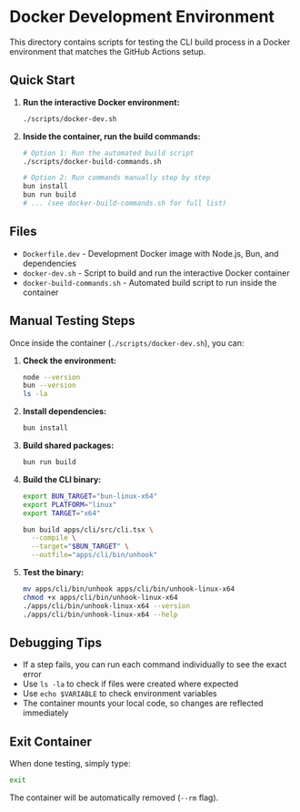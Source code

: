 # Docker Development Environment

This directory contains scripts for testing the CLI build process in a Docker environment that matches the GitHub Actions setup.

## Quick Start

1. **Run the interactive Docker environment:**
   ```bash
   ./scripts/docker-dev.sh
   ```

2. **Inside the container, run the build commands:**
   ```bash
   # Option 1: Run the automated build script
   ./scripts/docker-build-commands.sh

   # Option 2: Run commands manually step by step
   bun install
   bun run build
   # ... (see docker-build-commands.sh for full list)
   ```

## Files

- `Dockerfile.dev` - Development Docker image with Node.js, Bun, and dependencies
- `docker-dev.sh` - Script to build and run the interactive Docker container
- `docker-build-commands.sh` - Automated build script to run inside the container

## Manual Testing Steps

Once inside the container (`./scripts/docker-dev.sh`), you can:

1. **Check the environment:**
   ```bash
   node --version
   bun --version
   ls -la
   ```

2. **Install dependencies:**
   ```bash
   bun install
   ```

3. **Build shared packages:**
   ```bash
   bun run build
   ```

4. **Build the CLI binary:**
   ```bash
   export BUN_TARGET="bun-linux-x64"
   export PLATFORM="linux"
   export TARGET="x64"

   bun build apps/cli/src/cli.tsx \
     --compile \
     --target="$BUN_TARGET" \
     --outfile="apps/cli/bin/unhook"
   ```

5. **Test the binary:**
   ```bash
   mv apps/cli/bin/unhook apps/cli/bin/unhook-linux-x64
   chmod +x apps/cli/bin/unhook-linux-x64
   ./apps/cli/bin/unhook-linux-x64 --version
   ./apps/cli/bin/unhook-linux-x64 --help
   ```

## Debugging Tips

- If a step fails, you can run each command individually to see the exact error
- Use `ls -la` to check if files were created where expected
- Use `echo $VARIABLE` to check environment variables
- The container mounts your local code, so changes are reflected immediately

## Exit Container

When done testing, simply type:
```bash
exit
```

The container will be automatically removed (`--rm` flag).
